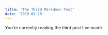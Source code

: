 ```yaml
---
title: 'The Third Markdown Post'
date: '2019-01-15'
---
```


You're currently reading the third post I've made.